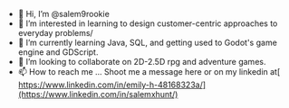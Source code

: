 - 👋 Hi, I’m @salem9rookie
- 👀 I’m interested in learning to design customer-centric approaches to everyday problems/
- 🌱 I’m currently learning Java, SQL, and getting used to Godot's game engine and GDScript.
- 💞️ I’m looking to collaborate on 2D-2.5D rpg and adventure games.
- 📫 How to reach me ... Shoot me a message here or on my linkedin at[ https://www.linkedin.com/in/emily-h-48168323a/](https://www.linkedin.com/in/salemxhunt/)

<!---
salem9rookie/salem9rookie is a ✨ special ✨ repository because its `README.md` (this file) appears on your GitHub profile.
You can click the Preview link to take a look at your changes.
--->
